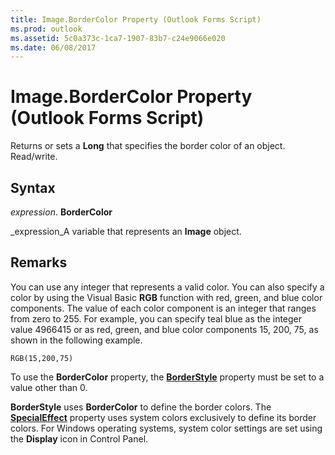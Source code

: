```yaml
---
title: Image.BorderColor Property (Outlook Forms Script)
ms.prod: outlook
ms.assetid: 5c0a373c-1ca7-1907-83b7-c24e9066e020
ms.date: 06/08/2017
---
```



# Image.BorderColor Property (Outlook Forms Script)

Returns or sets a  **Long** that specifies the border color of an object. Read/write.


## Syntax

 _expression_. **BorderColor**

 _expression_A variable that represents an  **Image** object.


## Remarks

You can use any integer that represents a valid color. You can also specify a color by using the Visual Basic  **RGB** function with red, green, and blue color components. The value of each color component is an integer that ranges from zero to 255. For example, you can specify teal blue as the integer value 4966415 or as red, green, and blue color components 15, 200, 75, as shown in the following example.


```
RGB(15,200,75)
```

To use the  **BorderColor** property, the **[BorderStyle](Outlook.image.borderstyle.md)** property must be set to a value other than 0.

 **BorderStyle** uses **BorderColor** to define the border colors. The **[SpecialEffect](Outlook.image.specialeffect.md)** property uses system colors exclusively to define its border colors. For Windows operating systems, system color settings are set using the **Display** icon in Control Panel.


